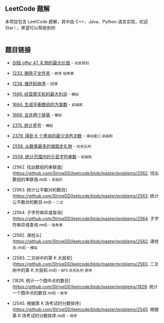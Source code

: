 ## LeetCode 题解
本项目包含 LeetCode 题解，其中由 C++、Java、Python 语言实现，欢迎 Star✨，希望可以帮助到你
<br></br>

## 题目链接
- [剑指 offer 47. 礼物的最大价值](https://github.com/StriveDD/leetcode/blob/master/problems/%E5%89%91%E6%8C%87%20Offer%2047.%20%E7%A4%BC%E7%89%A9%E7%9A%84%E6%9C%80%E5%A4%A7%E4%BB%B7%E5%80%BC.md) - `动态规划`
- [1233. 删除子文件夹](https://github.com/StriveDD/leetcode/blob/master/problems/1233.%20%E5%88%A0%E9%99%A4%E5%AD%90%E6%96%87%E4%BB%B6%E5%A4%B9.md) - `排序` `哈希表`
- [1238. 循环码排序](https://github.com/StriveDD/leetcode/blob/master/problems/1238.%20%E5%BE%AA%E7%8E%AF%E7%A0%81%E6%8E%92%E5%88%97.md) - `回溯`
- [1599. 经营摩天轮的最大利润](https://github.com/StriveDD/leetcode/blob/master/problems/1599.%20%E7%BB%8F%E8%90%A5%E6%91%A9%E5%A4%A9%E8%BD%AE%E7%9A%84%E6%9C%80%E5%A4%A7%E5%88%A9%E6%B6%A6.md) - `模拟`
- [1664. 生成平衡数组的方案数](https://github.com/StriveDD/leetcode/blob/master/problems/1664.%20%E7%94%9F%E6%88%90%E5%B9%B3%E8%A1%A1%E6%95%B0%E7%BB%84%E7%9A%84%E6%96%B9%E6%A1%88%E6%95%B0.md) - `前缀和`
- [1669. 合并两个链表](https://github.com/StriveDD/leetcode/blob/master/problems/1669.%20%E5%90%88%E5%B9%B6%E4%B8%A4%E4%B8%AA%E9%93%BE%E8%A1%A8.md) - `模拟`
- [2315. 统计星号](https://github.com/StriveDD/leetcode/blob/master/problems/2315.%20%E7%BB%9F%E8%AE%A1%E6%98%9F%E5%8F%B7.md) - `模拟`
- [2379. 得到 K 个黑块的最少涂色次数](https://github.com/StriveDD/leetcode/blob/master/problems/2379.%20%E5%BE%97%E5%88%B0%20K%20%E4%B8%AA%E9%BB%91%E5%9D%97%E7%9A%84%E6%9C%80%E5%B0%91%E6%B6%82%E8%89%B2%E6%AC%A1%E6%95%B0.md) - `滑动窗口` `前缀和`
- [2558. 从数量最多的堆取走礼物](https://github.com/StriveDD/leetcode/blob/master/problems/2558.%20%E4%BB%8E%E6%95%B0%E9%87%8F%E6%9C%80%E5%A4%9A%E7%9A%84%E5%A0%86%E5%8F%96%E8%B5%B0%E7%A4%BC%E7%89%A9.md) - `优先队列`
-   [2559. 统计范围内的元音字符串数](https://github.com/StriveDD/leetcode/blob/master/problems/2559.%20%E7%BB%9F%E8%AE%A1%E8%8C%83%E5%9B%B4%E5%86%85%E7%9A%84%E5%85%83%E9%9F%B3%E5%AD%97%E7%AC%A6%E4%B8%B2%E6%95%B0.md) - `前缀和`
-   [2562. 找出数组的串联值](https://github.com/StriveDD/leetcode/blob/master/problems/2562. 找出数组的串联值.md) - `双指针`
-   [2563. 统计公平数对的数目](https://github.com/StriveDD/leetcode/blob/master/problems/2563. 统计公平数对的数目.md) - `二分`
-   [2564. 子字符串异或查询](https://github.com/StriveDD/leetcode/blob/master/problems/2564. 子字符串异或查询.md) - `哈希表`
-   [2582. 递枕头](https://github.com/StriveDD/leetcode/blob/master/problems/2582. 递枕头.md) - `模拟`
-   [2583. 二叉树中的第 K 大层和](https://github.com/StriveDD/leetcode/blob/master/problems/2583. 二叉树中的第 K 大层和.md) - `BFS` `优先队列` `排序`
-   [1828. 统计一个圆中点的数目](https://github.com/StriveDD/leetcode/blob/master/problems/1828. 统计一个圆中点的数目.md) - `枚举`

-   [2545. 根据第 K 场考试的分数排序](https://github.com/StriveDD/leetcode/blob/master/problems/2545. 根据第 K 场考试的分数排序.md) - `排序`

